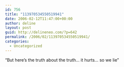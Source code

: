 ```yaml
---
id: 756
title: "113970534550519941"
date: 2006-02-12T11:47:00+00:00
author: deline
layout: post
guid: http://delineneo.com/?p=642
permalink: /2006/02/113970534550519941/
categories:
  - Uncategorized
---
```

&#8220;But here&#8217;s the truth about the truth&#8230; it hurts&#8230; so we lie&#8221;